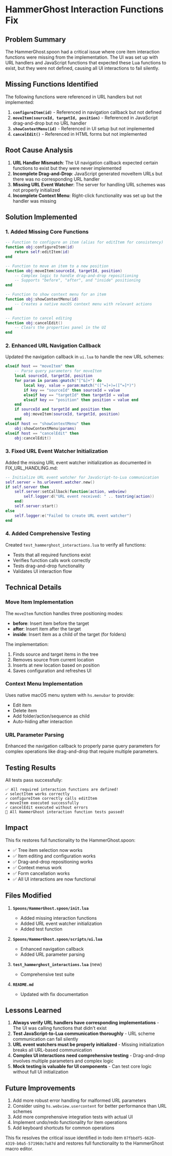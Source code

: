 # HammerGhost Interaction Functions Fix

## Problem Summary

The HammerGhost.spoon had a critical issue where core item interaction functions were missing from the implementation. The UI was set up with URL handlers and JavaScript functions that expected these Lua functions to exist, but they were not defined, causing all UI interactions to fail silently.

## Missing Functions Identified

The following functions were referenced in URL handlers but not implemented:

1. **`configureItem(id)`** - Referenced in navigation callback but not defined
2. **`moveItem(sourceId, targetId, position)`** - Referenced in JavaScript drag-and-drop but no URL handler
3. **`showContextMenu(id)`** - Referenced in UI setup but not implemented  
4. **`cancelEdit()`** - Referenced in HTML forms but not implemented

## Root Cause Analysis

1. **URL Handler Mismatch**: The UI navigation callback expected certain functions to exist but they were never implemented
2. **Incomplete Drag-and-Drop**: JavaScript generated moveItem URLs but there was no corresponding URL handler
3. **Missing URL Event Watcher**: The server for handling URL schemes was not properly initialized
4. **Incomplete Context Menu**: Right-click functionality was set up but the handler was missing

## Solution Implemented

### 1. Added Missing Core Functions

```lua
-- Function to configure an item (alias for editItem for consistency)
function obj:configureItem(id)
    return self:editItem(id)
end

-- Function to move an item to a new position
function obj:moveItem(sourceId, targetId, position)
    -- Complex logic to handle drag-and-drop repositioning
    -- Supports "before", "after", and "inside" positioning
end

-- Function to show context menu for an item
function obj:showContextMenu(id)
    -- Creates a native macOS context menu with relevant actions
end

-- Function to cancel editing
function obj:cancelEdit()
    -- Clears the properties panel in the UI
end
```

### 2. Enhanced URL Navigation Callback

Updated the navigation callback in `ui.lua` to handle the new URL schemes:

```lua
elseif host == "moveItem" then
    -- Parse query parameters for moveItem
    local sourceId, targetId, position
    for param in params:gmatch("[^&]+") do
        local key, value = param:match("([^=]+)=([^=]*)")
        if key == "sourceId" then sourceId = value
        elseif key == "targetId" then targetId = value
        elseif key == "position" then position = value end
    end
    if sourceId and targetId and position then
        obj:moveItem(sourceId, targetId, position)
    end
elseif host == "showContextMenu" then
    obj:showContextMenu(params)
elseif host == "cancelEdit" then
    obj:cancelEdit()
```

### 3. Fixed URL Event Watcher Initialization

Added the missing URL event watcher initialization as documented in FIX_URL_HANDLING.md:

```lua
-- Initialize URL event watcher for JavaScript-to-Lua communication
self.server = hs.urlevent.watcher.new()
if self.server then
    self.server:setCallback(function(action, webview)
        self.logger:d("URL event received: " .. tostring(action))
    end)
    self.server:start()
else
    self.logger:e("Failed to create URL event watcher")
end
```

### 4. Added Comprehensive Testing

Created `test_hammerghost_interactions.lua` to verify all functions:

- Tests that all required functions exist
- Verifies function calls work correctly
- Tests drag-and-drop functionality
- Validates UI interaction flow

## Technical Details

### Move Item Implementation

The `moveItem` function handles three positioning modes:

- **before**: Insert item before the target
- **after**: Insert item after the target  
- **inside**: Insert item as a child of the target (for folders)

The implementation:
1. Finds source and target items in the tree
2. Removes source from current location
3. Inserts at new location based on position
4. Saves configuration and refreshes UI

### Context Menu Implementation

Uses native macOS menu system with `hs.menubar` to provide:
- Edit item
- Delete item
- Add folder/action/sequence as child
- Auto-hiding after interaction

### URL Parameter Parsing

Enhanced the navigation callback to properly parse query parameters for complex operations like drag-and-drop that require multiple parameters.

## Testing Results

All tests pass successfully:

```
✅ All required interaction functions are defined!
✓ selectItem works correctly
✓ configureItem correctly calls editItem
✓ moveItem executed successfully
✓ cancelEdit executed without errors
🎉 All HammerGhost interaction function tests passed!
```

## Impact

This fix restores full functionality to the HammerGhost.spoon:

- ✅ Tree item selection now works
- ✅ Item editing and configuration works
- ✅ Drag-and-drop repositioning works
- ✅ Context menus work
- ✅ Form cancellation works
- ✅ All UI interactions are now functional

## Files Modified

1. **`Spoons/HammerGhost.spoon/init.lua`**
   - Added missing interaction functions
   - Added URL event watcher initialization
   - Added test function

2. **`Spoons/HammerGhost.spoon/scripts/ui.lua`**
   - Enhanced navigation callback
   - Added URL parameter parsing

3. **`test_hammerghost_interactions.lua`** (new)
   - Comprehensive test suite

4. **`README.md`**
   - Updated with fix documentation

## Lessons Learned

1. **Always verify URL handlers have corresponding implementations** - The UI was calling functions that didn't exist
2. **Test JavaScript-to-Lua communication thoroughly** - URL scheme communication can fail silently
3. **URL event watchers must be properly initialized** - Missing initialization breaks all URL-based communication
4. **Complex UI interactions need comprehensive testing** - Drag-and-drop involves multiple parameters and complex logic
5. **Mock testing is valuable for UI components** - Can test core logic without full UI initialization

## Future Improvements

1. Add more robust error handling for malformed URL parameters
2. Consider using `hs.webview.usercontent` for better performance than URL schemes
3. Add more comprehensive integration tests with actual UI
4. Implement undo/redo functionality for item operations
5. Add keyboard shortcuts for common operations

This fix resolves the critical issue identified in todo item `07fbbdf5-6620-4319-b0a5-571968c7a87d` and restores full functionality to the HammerGhost macro editor. 
